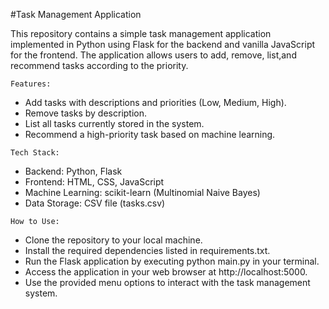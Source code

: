 #Task Management Application

This repository contains a simple task management application implemented in Python using Flask for the backend and vanilla JavaScript for the frontend.
The application allows users to add, remove, list,and recommend tasks according to the priority.

`Features:`

* Add tasks with descriptions and priorities (Low, Medium, High).
* Remove tasks by description.
* List all tasks currently stored in the system.
* Recommend a high-priority task based on machine learning.
  
`Tech Stack:`

* Backend: Python, Flask
* Frontend: HTML, CSS, JavaScript
* Machine Learning: scikit-learn (Multinomial Naive Bayes)
* Data Storage: CSV file (tasks.csv)
  
`How to Use:`

* Clone the repository to your local machine.
* Install the required dependencies listed in requirements.txt.
* Run the Flask application by executing python main.py in your terminal.
* Access the application in your web browser at http://localhost:5000.
* Use the provided menu options to interact with the task management system.
